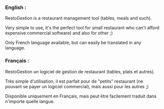 ### English : ###
RestoGestion is a restaurant management tool (tables, meals and such).

Very simple to use, it's the perfect tool for small restaurant who can't afford expensive commercial software) and also for other ;)

Only French language available, but can easily be translated in any language.


### Français : ###

RestoGestion un logiciel de gestion de restaurant (tables, plats et autres).

Très simple d'utilisation, il est parfait pour de "petits" restaurant (ne pouvant se payer un logiciel commercial), mais aussi pour les autres ;)

Disponible uniquement en Français, mais peut être facilement traduit dans n'importe quelle langue.